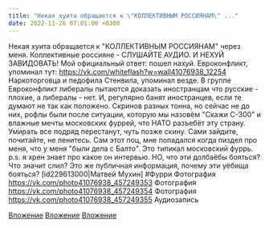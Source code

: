 ```yaml
---
title: "Некая хуита обращается к \"КОЛЛЕКТИВНЫМ РОССИЯНАМ\" ..."
date: 2022-11-26 07:01:00 +0300
---
```


Некая хуита обращается к "КОЛЛЕКТИВНЫМ РОССИЯНАМ" через меня.
Коллективные россияне - СЛУШАЙТЕ АУДИО.
И НЕХУЙ ЗАВИДОВАТЬ!
Мой официальный ответ: пошел нахуй.
Евроконфликт, упоминал тут: https://vk.com/whiteflash?w=wall41076938_12254
Наркоторговца и педофила Стенвила, упоминал везде.
В группе Евроконфликт либералы пытаются доказать иностранцам что русские - плохие, а либералы - нет. И, регулярно банят иностранцев, если те думают не так как положено. Скринов разных тонна, но сейчас не до них, рофлы были после ситуации, которую мы назовём "Скажи С-300" и влажные мечты московских фуррей, что НАТО разъебёт эту страну. Умирать все подряд перестанут, чуть позже скину. Сами зайдите, почитайте, не ленитесь.
Сам этот поц, мне попадался когда пиздел про меня, что у меня "были дела с Балто".
Это типикал московский фуррь.
p.s. я хрен знает про какое он интервью. НО, что эти долбаёбы бояться? Что значит слил? Это же публичная информация, почему эти уёбища бояться?
[id229613000|Матвей Мухин]
#Фурри
Фотография
https://vk.com/photo41076938_457249353
Фотография
https://vk.com/photo41076938_457249354
Фотография
https://vk.com/photo41076938_457249355
Аудиозапись

[Вложение](https://vk.com/photo41076938_457249353)
[Вложение](https://vk.com/photo41076938_457249354)
[Вложение](https://vk.com/photo41076938_457249355)
